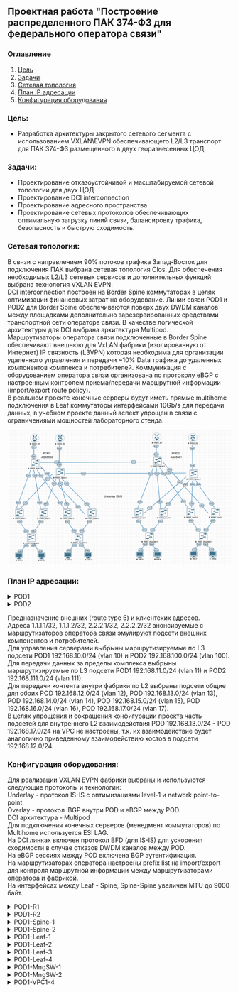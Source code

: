 ## Проектная работа "Построение распределенного ПАК 374-ФЗ для федерального оператора связи"

### Оглавление
1. [Цель](#цель)
2. [Задачи](#задачи)
3. [Сетевая топология](#Сетевая-топология)
4. [План IP адресации](#План-IP-адресации)
5. [Конфигурация оборудования](#Конфигурация-оборудования)

### Цель:
- Разработка архитектуры закрытого сетевого сегмента с использованием VXLAN\EVPN обеспечивающего L2/L3 транспорт для ПАК 374-ФЗ размещенного в двух георазнесенных ЦОД.

### Задачи:

- Проектирование отказоустойчивой и масштабируемой сетевой топологии для двух ЦОД
- Проектирование DCI interconnection 
- Проектирование адресного пространства
- Проектирование сетевых протоколов обеспечивающих оптимальную загрузку линий связи, балансировку трафика, безопасность и быструю сходимость.

### Сетевая топология:

В связи с направлением 90% потоков трафика Запад-Восток для подключения ПАК выбрана сетевая топология Clos. Для обеспечения необходимых L2/L3 сетевых сервисов и дополнительных функций выбрана технология VXLAN EVPN.<br>
DCI interconnection построен на Border Spine коммутаторах в целях оптимизации финансовых затрат на оборудование. Линии связи POD1 и POD2 для Border Spine обеспечиваются поверх двух DWDM каналов между площадками дополнительно зарезервированных средствами транспортной сети оператора связи. В качестве логической архитектуры для DCI выбрана архитектура Multipod.<br> 
Маршрутизаторы оператора связи подключенные в Border Spine обеспечивают внешнюю для VxLAN фабрики (изолированную от Интернет) IP связность (L3VPN) которая необходима для организации удаленного управления и передачи ~10% Data трафика до удаленных компонентов комплекса и потребителей. Коммуникация с оборудованием оператора связи организована по протоколу eBGP с настроенным контролем приема/передачи маршрутной информации (import/export route policy).<br> 
В реальном проекте конечные серверы будут иметь прямые multihome подключения в Leaf коммутаторы интерфейсами 10Gb/s для передачи данных, в учебном проекте данный аспект упрощен в связи с ограничениями мощностей лабораторного стенда.<br> 

![image](final_project.png)

### План IP адресации:

<details>
<summary> POD1 </summary>

Device|Interface|IP Address|Subnet Mask|Default GW
---|---|---|---|---
POD1-R-1|Lo1|1.1.1.1|255.255.255.255|-
-|Eth1|10.4.1.11|255.255.255.254|-
POD1-R-2|Lo1|1.1.1.2|255.255.255.255|-
-|Eth1|10.4.2.11|255.255.255.254|-
POD1-Spine-1|Lo1|10.0.1.0|255.255.255.255|-
-|Lo2|10.2.1.0|255.255.255.255|-
-|Eth1|10.4.1.0|255.255.255.254|-
-|Eth2|10.4.1.2|255.255.255.254|-
-|Eth3|10.4.1.4|255.255.255.254|-
-|Eth4|10.4.1.6|255.255.255.254|-
-|Eth5|10.4.1.8|255.255.255.254|-
-|Eth6|10.4.1.10|255.255.255.254|-
POD1-Spine-2|Lo1|10.0.2.0|255.255.255.255|-
-|Lo2|10.2.2.0|255.255.255.255|-
-|Eth1|10.4.2.0|255.255.255.254|-
-|Eth2|10.4.2.2|255.255.255.254|-
-|Eth3|10.4.2.4|255.255.255.254|-
-|Eth4|10.4.2.6|255.255.255.254|-
-|Eth5|10.4.2.8|255.255.255.254|-
-|Eth6|10.4.2.10|255.255.255.254|-
POD1-Leaf-1|Lo1|10.0.0.1|255.255.255.255|-
-|Lo2|10.2.0.1|255.255.255.255|-
-|Eth1|10.4.1.1|255.255.255.254|-
-|Eth2|10.4.2.1|255.255.255.254|-
-|vlan10|192.168.10.1|255.255.255.0|-
-|vlan11|192.168.11.1|255.255.255.0|-
POD1-Leaf-2|Lo1|10.0.0.2|255.255.255.255|-
-|Lo2|10.2.0.2|255.255.255.255|-
-|Eth1|10.4.1.3|255.255.255.254|-
-|Eth2|10.4.2.3|255.255.255.254|-
-|vlan10|192.168.10.1|255.255.255.0|-
-|vlan11|192.168.11.1|255.255.255.0|-
POD1-Leaf-3|Lo1|10.0.0.3|255.255.255.255|-
-|Lo2|10.2.0.3|255.255.255.255|-
-|Eth1|10.4.1.5|255.255.255.254|-
-|Eth2|10.4.2.5|255.255.255.254|-
-|vlan10|192.168.10.1|255.255.255.0|-
-|vlan11|192.168.11.1|255.255.255.0|-
POD1-Leaf-4|Lo1|10.0.0.4|255.255.255.255|-
-|Lo2|10.2.0.4|255.255.255.255|-
-|Eth1|10.4.1.7|255.255.255.254|-
-|Eth2|10.4.2.7|255.255.255.254|-
-|vlan10|192.168.10.1|255.255.255.0|-
-|vlan11|192.168.11.1|255.255.255.0|-
POD1-MngSW-1|vlan10|192.168.10.2|255.255.255.0|192.168.10.1
POD1-MngSW-2|vlan10|192.168.10.3|255.255.255.0|192.168.10.1
POD1-VPC1|Eth0|192.168.10.11|255.255.255.0|192.168.10.1
POD1-VPC2|Eth0|192.168.12.1|255.255.255.0|-
POD1-VPC3|Eth0|192.168.11.11|255.255.255.0|192.168.11.1
POD1-VPC4|Eth0|192.168.12.2|255.255.255.0|-
</details>

<details>
<summary> POD2 </summary>

Device|Interface|IP Address|Subnet Mask|Default GW
---|---|---|---|---
POD2-R-1|Lo1|2.2.2.1|255.255.255.255|-
-|Eth1|10.20.1.11|255.255.255.254|-
POD2-R-2|Lo1|2.2.2.2|255.255.255.255|-
-|Eth1|10.20.2.11|255.255.255.254|-
POD2-Spine-1|Lo1|10.16.1.0|255.255.255.255|-
-|Lo2|10.18.1.0|255.255.255.255|-
-|Eth1|10.20.1.0|255.255.255.254|-
-|Eth2|10.20.1.2|255.255.255.254|-
-|Eth3|10.20.1.4|255.255.255.254|-
-|Eth4|10.20.1.6|255.255.255.254|-
-|Eth5| 10.4.1.9|255.255.255.254|-
-|Eth6|10.20.1.10|255.255.255.254|-
POD2-Spine-2|Lo1|10.16.2.0|255.255.255.255|-
-|Lo2|10.18.2.0|255.255.255.255|-
-|Eth1|10.20.2.0|255.255.255.254|-
-|Eth2|10.20.2.2|255.255.255.254|-
-|Eth3|10.20.2.4|255.255.255.254|-
-|Eth4|10.20.2.6|255.255.255.254|-
-|Eth5|10.4.2.9|255.255.255.254|-
-|Eth6|10.20.2.10|255.255.255.254|-
POD2-Leaf-1|Lo1|10.16.0.1|255.255.255.255|-
-|Lo2|10.18.0.1|255.255.255.255|-
-|Eth1|10.20.1.1|255.255.255.254|-
-|Eth2|10.20.2.1|255.255.255.254|-
-|vlan100|192.168.100.1|255.255.255.0|-
-|vlan111|192.168.111.1|255.255.255.0|-
POD2-Leaf-2|Lo1|10.16.0.2|255.255.255.255|-
-|Lo2|10.18.0.2|255.255.255.255|-
-|Eth1|10.20.1.3|255.255.255.254|-
-|Eth2|10.20.2.3|255.255.255.254|-
-|vlan100|192.168.100.1|255.255.255.0|-
-|vlan111|192.168.111.1|255.255.255.0|-
POD2-Leaf-3|Lo1|10.16.0.3|255.255.255.255|-
-|Lo2|10.18.0.3|255.255.255.255|-
-|Eth1|10.20.1.5|255.255.255.254|-
-|Eth2|10.20.2.5|255.255.255.254|-
-|vlan100|192.168.100.1|255.255.255.0|-
-|vlan111|192.168.111.1|255.255.255.0|-
POD2-Leaf-4|Lo1|10.16.0.4|255.255.255.255|-
-|Lo2|10.18.0.4|255.255.255.255|-
-|Eth1|10.20.1.7|255.255.255.254|-
-|Eth2|10.20.2.7|255.255.255.254|-
-|vlan100|192.168.100.1|255.255.255.0|-
-|vlan111|192.168.111.1|255.255.255.0|-
POD2-MngSW-1|vlan100| 192.168.100.2|255.255.255.0| 192.168.100.1
POD2-MngSW-2|vlan100| 192.168.100.3|255.255.255.0| 192.168.100.1
POD2-VPC5|Eth0|192.168.100.11|255.255.255.0|192.168.100.1
POD2-VPC6|Eth0|192.168.12.3|255.255.255.0|-
POD2-VPC7|Eth0|192.168.111.11|255.255.255.0|192.168.111.1
POD2-VPC8|Eth0|192.168.12.4|255.255.255.0|-
</details>

Предназначение внешних (route type 5) и клиентских адресов.<br>
Адреса 1.1.1.1/32, 1.1.1.2/32, 2.2.2.1/32, 2.2.2.2/32 анонсируемые с маршрутизаторов оператора связи эмулируют подсети внешних компонентов и потребителей.<br>
Для управления серверами выбрыны маршрутизируемые по L3 подсети POD1 192.168.10.0/24 (vlan 10) и POD2 192.168.100.0/24 (vlan 100).<br>
Для передачи данных за пределы комплекса выбрыны маршрутизируемые по L3 подсети POD1 192.168.11.0/24 (vlan 11) и POD2 192.168.111.0/24 (vlan 111).<br>
Для передачи контента внутри фабрики по L2 выбраны подсети общие для обоих POD 192.168.12.0/24 (vlan 12), POD 192.168.13.0/24 (vlan 13), POD 192.168.14.0/24 (vlan 14), POD 192.168.15.0/24 (vlan 15), POD 192.168.16.0/24 (vlan 16), POD 192.168.17.0/24 (vlan 17).<br>
В целях упрощения и сокращения конфигурации проекта часть подсетей для внутреннего L2 взаимодействия POD 192.168.13.0/24 - POD 192.168.17.0/24 на VPC не настроены, т.к. их взаимодействие будет аналогично приведенному взаимодействию хостов в подсети 192.168.12.0/24.<br>

### Конфигурация оборудования:

Для реализации VXLAN EVPN фабрики выбраны и используются следующие протоколы и технологии:<br>
Underlay - протокол IS-IS с оптимизациями level-1 и network point-to-point.<br>
Overlay - протокол iBGP внутри POD и eBGP между POD.<br>
DCI архитектура - Multipod<br>
Для подключения конечных серверов (менедмент коммутаторов) по Multihome используется ESI LAG.<br>
На DCI линках включен протокол BFD (для IS-IS) для ускорения сходимости в случае отказов DWDM каналов между POD.<br>
На eBGP сессиях между POD включена BGP аутентификация.<br>
На маршрутизаторах оператора настроены prefix list на import/export для контроля маршрутной информации между маршрутизаторами оператора и фабрикой.<br>
На интерфейсах между Leaf - Spine, Spine-Spine увеличен MTU до 9000 байт.<br>

<details>
<summary> POD1-R1 </summary>
 
 ```
POD1-R1#show running-config 
! Command: show running-config
! device: POD1-R1 (vEOS-lab, EOS-4.29.2F)
!
! boot system flash:/vEOS-lab.swi
!
no aaa root
!
transceiver qsfp default-mode 4x10G
!
service routing protocols model multi-agent
!
hostname POD1-R1
!
spanning-tree mode mstp
!
interface Ethernet1
   description POD1-Spine-1 | Eth6
   no switchport
   ip address 10.4.1.11/31
!
interface Ethernet2
!
interface Ethernet3
!
interface Ethernet4
!
interface Ethernet5
!
interface Ethernet6
!
interface Ethernet7
!
interface Ethernet8
!
interface Loopback1
   ip address 1.1.1.1/32
!
interface Management1
!
ip routing
!
ip prefix-list routed_net_PAK374_in seq 10 permit 192.168.10.0/24 le 32
ip prefix-list routed_net_PAK374_in seq 20 permit 192.168.11.0/24 le 32
ip prefix-list routed_net_PAK374_in seq 30 permit 192.168.111.0/24 le 32
ip prefix-list routed_net_PAK374_in seq 40 permit 192.168.100.0/24 le 32
ip prefix-list routed_net_PAK374_out seq 10 permit 1.1.1.1/32
!
router bgp 31133
   router-id 1.1.1.1
   neighbor 10.4.1.10 remote-as 65500
   neighbor 10.4.1.10 description to_POD1-Spine-1
   !
   address-family ipv4
      neighbor 10.4.1.10 activate
      neighbor 10.4.1.10 prefix-list routed_net_PAK374_in in
      neighbor 10.4.1.10 prefix-list routed_net_PAK374_out out
      network 1.1.1.1/32
!
end
```
</details>
<details>
<summary> POD1-R2 </summary>
 
 ```
POD1-R2#show running-config 
! Command: show running-config
! device: POD1-R2 (vEOS-lab, EOS-4.29.2F)
!
! boot system flash:/vEOS-lab.swi
!
no aaa root
!
transceiver qsfp default-mode 4x10G
!
service routing protocols model multi-agent
!
hostname POD1-R2
!
spanning-tree mode mstp
!
interface Ethernet1
   description POD1-Spine-2 | Eth6
   no switchport
   ip address 10.4.2.11/31
!
interface Ethernet2
!
interface Ethernet3
!
interface Ethernet4
!
interface Ethernet5
!
interface Ethernet6
!
interface Ethernet7
!
interface Ethernet8
!
interface Loopback1
   ip address 1.1.1.2/32
!
interface Management1
!
ip routing
!
ip prefix-list routed_net_PAK374_in seq 10 permit 192.168.10.0/24 le 32
ip prefix-list routed_net_PAK374_in seq 20 permit 192.168.11.0/24 le 32
ip prefix-list routed_net_PAK374_in seq 30 permit 192.168.111.0/24 le 32
ip prefix-list routed_net_PAK374_in seq 40 permit 192.168.100.0/24 le 32
ip prefix-list routed_net_PAK374_out seq 10 permit 1.1.1.2/32
!
router bgp 31133
   router-id 1.1.1.2
   neighbor 10.4.2.10 remote-as 65500
   neighbor 10.4.2.10 description to_POD1-Spine-2
   !
   address-family ipv4
      neighbor 10.4.2.10 activate
      neighbor 10.4.2.10 prefix-list routed_net_PAK374_in in
      neighbor 10.4.2.10 prefix-list routed_net_PAK374_out out
      network 1.1.1.2/32
!
end
```
</details>
<details>
<summary> POD1-Spine-1 </summary>
 
 ```
POD1-Spine-1#show running-config 
! Command: show running-config
! device: POD1-Spine-1 (vEOS-lab, EOS-4.29.2F)
!
! boot system flash:/vEOS-lab.swi
!
no aaa root
!
transceiver qsfp default-mode 4x10G
!
service routing protocols model multi-agent
!
hostname POD1-Spine-1
!
spanning-tree mode mstp
!
vrf instance vrf-vxlan
!
interface Ethernet1
   description POD1-Leaf-1 | Eth1
   mtu 9000
   no switchport
   ip address 10.4.1.0/31
   isis enable Underlay
   isis network point-to-point
!
interface Ethernet2
   description POD1-Leaf-2 | Eth1
   mtu 9000
   no switchport
   ip address 10.4.1.2/31
   isis enable Underlay
   isis network point-to-point
!
interface Ethernet3
   description POD1-Leaf-3 | Eth1
   mtu 9000
   no switchport
   ip address 10.4.1.4/31
   isis enable Underlay
   isis network point-to-point
!
interface Ethernet4
   description POD1-Leaf-4 | Eth1
   mtu 9000
   no switchport
   ip address 10.4.1.6/31
   isis enable Underlay
   isis network point-to-point
!
interface Ethernet5
   description POD2-Spine-1 | Eth5
   mtu 9000
   no switchport
   ip address 10.4.1.8/31
   isis enable Underlay
   isis bfd
   isis network point-to-point
!
interface Ethernet6
   description POD1-R-1 | Eth1
   no switchport
   vrf vrf-vxlan
   ip address 10.4.1.10/31
!
interface Ethernet7
!
interface Ethernet8
!
interface Loopback1
   description underlay
   ip address 10.0.1.0/32
   isis enable Underlay
   isis passive
!
interface Loopback2
   description overlay
   ip address 10.2.1.0/32
   isis enable Underlay
   isis passive
!
interface Management1
!
interface Vxlan1
   vxlan source-interface Loopback2
   vxlan udp-port 4789
   vxlan vrf vrf-vxlan vni 50000
   vxlan learn-restrict any
!
ip routing
ip routing vrf vrf-vxlan
!
router bgp 65500
   neighbor EVPN-OVERLAY peer group
   neighbor EVPN-OVERLAY remote-as 65500
   neighbor EVPN-OVERLAY update-source Loopback2
   neighbor EVPN-OVERLAY description Leaf's
   neighbor EVPN-OVERLAY route-reflector-client
   neighbor EVPN-OVERLAY send-community extended
   neighbor 10.2.0.1 peer group EVPN-OVERLAY
   neighbor 10.2.0.2 peer group EVPN-OVERLAY
   neighbor 10.2.0.3 peer group EVPN-OVERLAY
   neighbor 10.2.0.4 peer group EVPN-OVERLAY
   neighbor 10.18.1.0 remote-as 65501
   neighbor 10.18.1.0 next-hop-unchanged
   neighbor 10.18.1.0 update-source Loopback2
   neighbor 10.18.1.0 description to_POD2-Spine-1
   neighbor 10.18.1.0 ebgp-multihop 3
   neighbor 10.18.1.0 password 7 yQpyPEcxlArE4k52fv+jfA==
   neighbor 10.18.1.0 send-community extended
   !
   address-family evpn
      neighbor EVPN-OVERLAY activate
      neighbor 10.18.1.0 activate
   !
   address-family ipv4
      neighbor 10.4.1.11 activate
   !
   vrf vrf-vxlan
      rd 10.2.1.0:1
      route-target import evpn 1:50000
      route-target export evpn 1:50000
      neighbor 10.4.1.11 remote-as 31133
      neighbor 10.4.1.11 description to_POD1-R-1
      redistribute connected
!
router isis Underlay
   net 49.0052.0100.0000.1000.00
   is-type level-1
   !
   address-family ipv4 unicast
!
end
```
</details>
<details>
<summary> POD1-Spine-2 </summary>
 
 ```
POD1-Spine-2#show running-config 
! Command: show running-config
! device: POD1-Spine-2 (vEOS-lab, EOS-4.29.2F)
!
! boot system flash:/vEOS-lab.swi
!
no aaa root
!
transceiver qsfp default-mode 4x10G
!
service routing protocols model multi-agent
!
hostname POD1-Spine-2
!
spanning-tree mode mstp
!
vrf instance vrf-vxlan
!
interface Ethernet1
   description POD1-Leaf-1 | Eth2
   mtu 9000
   no switchport
   ip address 10.4.2.0/31
   isis enable Underlay
   isis network point-to-point
!
interface Ethernet2
   description POD1-Leaf-2 | Eth2
   mtu 9000
   no switchport
   ip address 10.4.2.2/31
   isis enable Underlay
   isis network point-to-point
!
interface Ethernet3
   description POD1-Leaf-3 | Eth2
   mtu 9000
   no switchport
   ip address 10.4.2.4/31
   isis enable Underlay
   isis network point-to-point
!
interface Ethernet4
   description POD1-Leaf-4 | Eth2
   mtu 9000
   no switchport
   ip address 10.4.2.6/31
   isis enable Underlay
   isis network point-to-point
!
interface Ethernet5
   description POD2-Spine-2 | Eth5
   mtu 9000
   no switchport
   ip address 10.4.2.8/31
   isis enable Underlay
   isis bfd
   isis network point-to-point
!
interface Ethernet6
   description POD1-R2 | Eth1
   no switchport
   vrf vrf-vxlan
   ip address 10.4.2.10/31
!
interface Ethernet7
!
interface Ethernet8
!
interface Loopback1
   description Underlay
   ip address 10.0.2.0/32
   isis enable Underlay
   isis passive
!
interface Loopback2
   description Overlay
   ip address 10.2.2.0/32
   isis enable Underlay
   isis passive
!
interface Management1
!
interface Vxlan1
   vxlan source-interface Loopback2
   vxlan udp-port 4789
   vxlan vrf vrf-vxlan vni 50000
   vxlan learn-restrict any
!
ip routing
ip routing vrf vrf-vxlan
!
router bgp 65500
   neighbor EVPN-OVERLAY peer group
   neighbor EVPN-OVERLAY remote-as 65500
   neighbor EVPN-OVERLAY update-source Loopback2
   neighbor EVPN-OVERLAY description Leaf's
   neighbor EVPN-OVERLAY route-reflector-client
   neighbor EVPN-OVERLAY send-community extended
   neighbor 10.2.0.1 peer group EVPN-OVERLAY
   neighbor 10.2.0.2 peer group EVPN-OVERLAY
   neighbor 10.2.0.3 peer group EVPN-OVERLAY
   neighbor 10.2.0.4 peer group EVPN-OVERLAY
   neighbor 10.18.2.0 remote-as 65501
   neighbor 10.18.2.0 next-hop-unchanged
   neighbor 10.18.2.0 update-source Loopback2
   neighbor 10.18.2.0 description to_POD2-Spine-2
   neighbor 10.18.2.0 ebgp-multihop 3
   neighbor 10.18.2.0 password 7 xj1WqXRog2AhV2x9eLWo8Q==
   neighbor 10.18.2.0 send-community extended
   !
   address-family evpn
      neighbor EVPN-OVERLAY activate
      neighbor 10.18.2.0 activate
   !
   address-family ipv4
      neighbor 10.4.2.11 activate
   !
   vrf vrf-vxlan
      rd 10.2.2.0:1
      route-target import evpn 1:50000
      route-target export evpn 1:50000
      neighbor 10.4.2.11 remote-as 31133
      neighbor 10.4.2.11 description to_POD1-R-1
      redistribute connected
!
router isis Underlay
   net 49.0052.0100.0000.2000.00
   is-type level-1
   !
   address-family ipv4 unicast
!
end
```
</details>
<details>
<summary> POD1-Leaf-1 </summary>
 
 ```
POD1-Leaf-1#show running-config 
! Command: show running-config
! device: POD1-Leaf-1 (vEOS-lab, EOS-4.29.2F)
!
! boot system flash:/vEOS-lab.swi
!
no aaa root
!
transceiver qsfp default-mode 4x10G
!
service routing protocols model multi-agent
!
hostname POD1-Leaf-1
!
spanning-tree mode mstp
!
vlan 10
   name POD1_Management
!
vlan 11
   name POD1_Data538
!
vlan 12
   name Data374_1
!
vlan 13
   name Data374_2
!
vlan 14
   name Data374_3
!
vlan 15
   name Data374_4
!
vlan 16
   name Data374_5
!
vlan 17
   name Data374_6
!
vrf instance vrf-vxlan
!
interface Port-Channel1
   switchport trunk allowed vlan 10-17
   switchport mode trunk
   !
   evpn ethernet-segment
      identifier 00cc:cccc:cccc:cccc:cccc
      route-target import cc:cc:cc:cc:cc:cc
   lacp system-id 1111.1111.1111
!
interface Ethernet1
   description POD1-Spine-1 | Eth1
   mtu 9000
   no switchport
   ip address 10.4.1.1/31
   isis enable Underlay
   isis network point-to-point
!
interface Ethernet2
   description POD1-Spine-2 | Eth1
   mtu 9000
   no switchport
   ip address 10.4.2.1/31
   isis enable Underlay
   isis network point-to-point
!
interface Ethernet3
   description POD1-MngSW-1 | Eth1
   channel-group 1 mode active
   lacp timer fast
!
interface Ethernet4
!
interface Ethernet5
!
interface Ethernet6
!
interface Ethernet7
!
interface Ethernet8
!
interface Loopback1
   description underlay
   ip address 10.0.0.1/32
   isis enable Underlay
   isis passive
!
interface Loopback2
   description Overlay
   ip address 10.2.0.1/32
   isis enable Underlay
   isis passive
!
interface Management1
!
interface Vlan10
   vrf vrf-vxlan
   ip address virtual 192.168.10.1/24
!
interface Vlan11
   vrf vrf-vxlan
   ip address virtual 192.168.11.1/24
!
interface Vxlan1
   vxlan source-interface Loopback2
   vxlan udp-port 4789
   vxlan vlan 10 vni 1010
   vxlan vlan 11 vni 1011
   vxlan vlan 12 vni 1012
   vxlan vlan 13 vni 1013
   vxlan vlan 14 vni 1014
   vxlan vlan 15 vni 1015
   vxlan vlan 16 vni 1016
   vxlan vlan 17 vni 1017
   vxlan vrf vrf-vxlan vni 50000
   vxlan learn-restrict any
!
ip virtual-router mac-address 00:00:11:22:33:44
!
ip routing
ip routing vrf vrf-vxlan
!
router bgp 65500
   neighbor EVPN-OVERLAY peer group
   neighbor EVPN-OVERLAY remote-as 65500
   neighbor EVPN-OVERLAY update-source Loopback2
   neighbor EVPN-OVERLAY send-community extended
   neighbor 10.2.1.0 peer group EVPN-OVERLAY
   neighbor 10.2.2.0 peer group EVPN-OVERLAY
   !
   vlan 10
      rd 10.2.0.1:1010
      route-target both 1010:1010
      redistribute learned
   !
   vlan 11
      rd 10.2.0.1:1011
      route-target both 1011:1011
      redistribute learned
   !
   vlan 12
      rd 10.2.0.1:1012
      route-target both 1012:1012
      redistribute learned
   !
   vlan 13
      rd 10.2.0.1:1013
      route-target both 1013:1013
      redistribute learned
   !
   vlan 14
      rd 10.2.0.1:1014
      route-target both 1014:1014
      redistribute learned
   !
   vlan 15
      rd 10.2.0.1:1015
      route-target both 1015:1015
      redistribute learned
   !
   vlan 16
      rd 10.2.0.1:1016
      route-target both 1016:1016
      redistribute learned
   !
   vlan 17
      rd 10.2.0.1:1017
      route-target both 1017:1017
      redistribute learned
   !
   address-family evpn
      neighbor EVPN-OVERLAY activate
   !
   vrf vrf-vxlan
      rd 10.2.0.1:1
      route-target import evpn 1:50000
      route-target export evpn 1:50000
      redistribute connected
!
router isis Underlay
   net 49.0052.0100.0000.0001.00
   is-type level-1
   !
   address-family ipv4 unicast
!
end
```
</details>
<details>
<summary> POD1-Leaf-2 </summary>
 
 ```
POD1-Leaf-2#show running-config 
! Command: show running-config
! device: POD1-Leaf-2 (vEOS-lab, EOS-4.29.2F)
!
! boot system flash:/vEOS-lab.swi
!
no aaa root
!
transceiver qsfp default-mode 4x10G
!
service routing protocols model multi-agent
!
hostname POD1-Leaf-2
!
spanning-tree mode mstp
!
vlan 10
   name POD1_Management
!
vlan 11
   name POD1_Data538
!
vlan 12
   name Data374_1
!
vlan 13
   name Data374_2
!
vlan 14
   name Data374_3
!
vlan 15
   name Data374_4
!
vlan 16
   name Data374_5
!
vlan 17
   name Data374_6
!
vrf instance vrf-vxlan
!
interface Port-Channel1
   switchport trunk allowed vlan 10-17
   switchport mode trunk
   !
   evpn ethernet-segment
      identifier 00cc:cccc:cccc:cccc:cccc
      route-target import cc:cc:cc:cc:cc:cc
   lacp system-id 1111.1111.1111
!
interface Ethernet1
   description POD1-Spine-1 | Eth2
   mtu 9000
   no switchport
   ip address 10.4.1.3/31
   isis enable Underlay
   isis network point-to-point
!
interface Ethernet2
   description POD1-Spine-2 | Eth2
   mtu 9000
   no switchport
   ip address 10.4.2.3/31
   isis enable Underlay
   isis network point-to-point
!
interface Ethernet3
   description POD1-MngSW-1 | Eth2
   channel-group 1 mode active
   lacp timer fast
!
interface Ethernet4
!
interface Ethernet5
!
interface Ethernet6
!
interface Ethernet7
!
interface Ethernet8
!
interface Loopback1
   description underlay
   ip address 10.0.0.2/32
   isis enable Underlay
   isis passive
!
interface Loopback2
   description Overlay
   ip address 10.2.0.2/32
   isis enable Underlay
   isis passive
!
interface Management1
!
interface Vlan10
   vrf vrf-vxlan
   ip address virtual 192.168.10.1/24
!
interface Vlan11
   vrf vrf-vxlan
   ip address virtual 192.168.11.1/24
!
interface Vxlan1
   vxlan source-interface Loopback2
   vxlan udp-port 4789
   vxlan vlan 10 vni 1010
   vxlan vlan 11 vni 1011
   vxlan vlan 12 vni 1012
   vxlan vlan 13 vni 1013
   vxlan vlan 14 vni 1014
   vxlan vlan 15 vni 1015
   vxlan vlan 16 vni 1016
   vxlan vlan 17 vni 1017
   vxlan vrf vrf-vxlan vni 50000
   vxlan learn-restrict any
!
ip virtual-router mac-address 00:00:11:22:33:44
!
ip routing
ip routing vrf vrf-vxlan
!
router bgp 65500
   neighbor EVPN-OVERLAY peer group
   neighbor EVPN-OVERLAY remote-as 65500
   neighbor EVPN-OVERLAY update-source Loopback2
   neighbor EVPN-OVERLAY send-community extended
   neighbor 10.2.1.0 peer group EVPN-OVERLAY
   neighbor 10.2.2.0 peer group EVPN-OVERLAY
   !
   vlan 10
      rd 10.2.0.2:1010
      route-target both 1010:1010
      redistribute learned
   !
   vlan 11
      rd 10.2.0.2:1011
      route-target both 1011:1011
      redistribute learned
   !
   vlan 12
      rd 10.2.0.2:1012
      route-target both 1012:1012
      redistribute learned
   !
   vlan 13
      rd 10.2.0.2:1013
      route-target both 1013:1013
      redistribute learned
   !
   vlan 14
      rd 10.2.0.2:1014
      route-target both 1014:1014
      redistribute learned
   !
   vlan 15
      rd 10.2.0.2:1015
      route-target both 1015:1015
      redistribute learned
   !
   vlan 16
      rd 10.2.0.2:1016
      route-target both 1016:1016
      redistribute learned
   !
   vlan 17
      rd 10.2.0.2:1017
      route-target both 1017:1017
      redistribute learned
   !
   address-family evpn
      neighbor EVPN-OVERLAY activate
   !
   vrf vrf-vxlan
      rd 10.2.0.2:1
      route-target import evpn 1:50000
      route-target export evpn 1:50000
      redistribute connected
!
router isis Underlay
   net 49.0052.0100.0000.0002.00
   is-type level-1
   !
   address-family ipv4 unicast
!
end
```
</details>
<details>
<summary> POD1-Leaf-3 </summary>
 
 ```
POD1-Leaf-3#show running-config 
! Command: show running-config
! device: POD1-Leaf-3 (vEOS-lab, EOS-4.29.2F)
!
! boot system flash:/vEOS-lab.swi
!
no aaa root
!
transceiver qsfp default-mode 4x10G
!
service routing protocols model multi-agent
!
hostname POD1-Leaf-3
!
spanning-tree mode mstp
!
vlan 10
   name POD1_Management
!
vlan 11
   name POD1_Data538
!
vlan 12
   name Data374_1
!
vlan 13
   name Data374_2
!
vlan 14
   name Data374_3
!
vlan 15
   name Data374_4
!
vlan 16
   name Data374_5
!
vlan 17
   name Data374_6
!
vrf instance vrf-vxlan
!
interface Port-Channel1
   switchport trunk allowed vlan 10-17
   switchport mode trunk
   !
   evpn ethernet-segment
      identifier 00ee:eeee:eeee:eeee:eeee
      route-target import ee:ee:ee:ee:ee:ee
   lacp system-id 1111.0000.1111
!
interface Port-Channel2
!
interface Ethernet1
   description POD1-Spine-1 | Eth3
   mtu 9000
   no switchport
   ip address 10.4.1.5/31
   isis enable Underlay
   isis network point-to-point
!
interface Ethernet2
   description POD1-Spine-2 | Eth3
   mtu 9000
   no switchport
   ip address 10.4.2.5/31
   isis enable Underlay
   isis network point-to-point
!
interface Ethernet3
   description POD1-MngSW-2 | Eth1
   channel-group 1 mode active
   lacp timer fast
!
interface Ethernet4
!
interface Ethernet5
!
interface Ethernet6
!
interface Ethernet7
!
interface Ethernet8
!
interface Loopback1
   description underlay
   ip address 10.0.0.3/32
   isis enable Underlay
   isis passive
!
interface Loopback2
   description Overlay
   ip address 10.2.0.3/32
   isis enable Underlay
   isis passive
!
interface Management1
!
interface Vlan10
   vrf vrf-vxlan
   ip address virtual 192.168.10.1/24
!
interface Vlan11
   vrf vrf-vxlan
   ip address virtual 192.168.11.1/24
!
interface Vxlan1
   vxlan source-interface Loopback2
   vxlan udp-port 4789
   vxlan vlan 10 vni 1010
   vxlan vlan 11 vni 1011
   vxlan vlan 12 vni 1012
   vxlan vlan 13 vni 1013
   vxlan vlan 14 vni 1014
   vxlan vlan 15 vni 1015
   vxlan vlan 16 vni 1016
   vxlan vlan 17 vni 1017
   vxlan vrf vrf-vxlan vni 50000
   vxlan learn-restrict any
!
ip virtual-router mac-address 00:00:11:22:33:44
!
ip routing
ip routing vrf vrf-vxlan
!
router bgp 65500
   neighbor EVPN-OVERLAY peer group
   neighbor EVPN-OVERLAY remote-as 65500
   neighbor EVPN-OVERLAY update-source Loopback2
   neighbor EVPN-OVERLAY send-community extended
   neighbor 10.2.1.0 peer group EVPN-OVERLAY
   neighbor 10.2.2.0 peer group EVPN-OVERLAY
   !
   vlan 10
      rd 10.2.0.3:1010
      route-target both 1010:1010
      redistribute learned
   !
   vlan 11
      rd 10.2.0.3:1011
      route-target both 1011:1011
      redistribute learned
   !
   vlan 12
      rd 10.2.0.3:1012
      route-target both 1012:1012
      redistribute learned
   !
   vlan 13
      rd 10.2.0.3:1013
      route-target both 1013:1013
      redistribute learned
   !
   vlan 14
      rd 10.2.0.3:1014
      route-target both 1014:1014
      redistribute learned
   !
   vlan 15
      rd 10.2.0.3:1015
      route-target both 1015:1015
      redistribute learned
   !
   vlan 16
      rd 10.2.0.3:1016
      route-target both 1016:1016
      redistribute learned
   !
   vlan 17
      rd 10.2.0.3:1017
      route-target both 1017:1017
      redistribute learned
   !
   address-family evpn
      neighbor EVPN-OVERLAY activate
   !
   vrf vrf-vxlan
      rd 10.2.0.3:1
      route-target import evpn 1:50000
      route-target export evpn 1:50000
      redistribute connected
!
router isis Underlay
   net 49.0052.0100.0000.0003.00
   is-type level-1
   !
   address-family ipv4 unicast
!
end
```
</details>
<details>
<summary> POD1-Leaf-4 </summary>
 
 ```
POD1-Leaf-4#show run
! Command: show running-config
! device: POD1-Leaf-4 (vEOS-lab, EOS-4.29.2F)
!
! boot system flash:/vEOS-lab.swi
!
no aaa root
!
transceiver qsfp default-mode 4x10G
!
service routing protocols model multi-agent
!
hostname POD1-Leaf-4
!
spanning-tree mode mstp
!
vlan 10
   name POD1_Management
!
vlan 11
   name POD1_Data538
!
vlan 12
   name Data374_1
!
vlan 13
   name Data374_2
!
vlan 14
   name Data374_3
!
vlan 15
   name Data374_4
!
vlan 16
   name Data374_5
!
vlan 17
   name Data374_6
!
vrf instance vrf-vxlan
!
interface Port-Channel1
   switchport trunk allowed vlan 10-17
   switchport mode trunk
   !
   evpn ethernet-segment
      identifier 00ee:eeee:eeee:eeee:eeee
      route-target import ee:ee:ee:ee:ee:ee
   lacp system-id 1111.0000.1111
!
interface Port-Channel2
!
interface Ethernet1
   description POD1-Spine-1 | Eth4
   mtu 9000
   no switchport
   ip address 10.4.1.7/31
   isis enable Underlay
   isis network point-to-point
!
interface Ethernet2
   description POD1-Spine-2 | Eth4
   mtu 9000
   no switchport
   ip address 10.4.2.7/31
   isis enable Underlay
   isis network point-to-point
!
interface Ethernet3
   description POD1-MngSW-2 | Eth2
   channel-group 1 mode active
   lacp timer fast
!
interface Ethernet4
!
interface Ethernet5
!
interface Ethernet6
!
interface Ethernet7
!
interface Ethernet8
!
interface Loopback1
   description underlay
   ip address 10.0.0.4/32
   isis enable Underlay
   isis passive
!
interface Loopback2
   description Overlay
   ip address 10.2.0.4/32
   isis enable Underlay
   isis passive
!
interface Management1
!
interface Vlan10
   vrf vrf-vxlan
   ip address virtual 192.168.10.1/24
!
interface Vlan11
   vrf vrf-vxlan
   ip address virtual 192.168.11.1/24
!
interface Vxlan1
   vxlan source-interface Loopback2
   vxlan udp-port 4789
   vxlan vlan 10 vni 1010
   vxlan vlan 11 vni 1011
   vxlan vlan 12 vni 1012
   vxlan vlan 13 vni 1013
   vxlan vlan 14 vni 1014
   vxlan vlan 15 vni 1015
   vxlan vlan 16 vni 1016
   vxlan vlan 17 vni 1017
   vxlan vrf vrf-vxlan vni 50000
   vxlan learn-restrict any
!
ip virtual-router mac-address 00:00:11:22:33:44
!
ip routing
ip routing vrf vrf-vxlan
!
router bgp 65500
   neighbor EVPN-OVERLAY peer group
   neighbor EVPN-OVERLAY remote-as 65500
   neighbor EVPN-OVERLAY update-source Loopback2
   neighbor EVPN-OVERLAY send-community extended
   neighbor 10.2.1.0 peer group EVPN-OVERLAY
   neighbor 10.2.2.0 peer group EVPN-OVERLAY
   !
   vlan 10
      rd 10.2.0.4:1010
      route-target both 1010:1010
      redistribute learned
   !
   vlan 11
      rd 10.2.0.4:1011
      route-target both 1011:1011
      redistribute learned
   !
   vlan 12
      rd 10.2.0.4:1012
      route-target both 1012:1012
      redistribute learned
   !
   vlan 13
      rd 10.2.0.4:1013
      route-target both 1013:1013
      redistribute learned
   !
   vlan 14
      rd 10.2.0.4:1014
      route-target both 1014:1014
      redistribute learned
   !
   vlan 15
      rd 10.2.0.4:1015
      route-target both 1015:1015
      redistribute learned
   !
   vlan 16
      rd 10.2.0.4:1016
      route-target both 1016:1016
      redistribute learned
   !
   vlan 17
      rd 10.2.0.4:1017
      route-target both 1017:1017
      redistribute learned
   !
   address-family evpn
      neighbor EVPN-OVERLAY activate
   !
   vrf vrf-vxlan
      rd 10.2.0.4:1
      route-target import evpn 1:50000
      route-target export evpn 1:50000
      redistribute connected
!
router isis Underlay
   net 49.0052.0100.0000.0004.00
   is-type level-1
   !
   address-family ipv4 unicast
!
end
```
</details>
<details>
<summary> POD1-MngSW-1 </summary>
 
 ```
POD1-MngSW-1#sh running-config 
! Command: show running-config
! device: POD1-MngSW-1 (vEOS-lab, EOS-4.29.2F)
!
! boot system flash:/vEOS-lab.swi
!
no aaa root
!
transceiver qsfp default-mode 4x10G
!
service routing protocols model ribd
!
hostname POD1-MngSW-1
!
spanning-tree mode mstp
!
vlan 10
   name POD1_Management
!
vlan 11
   name POD1_Data538
!
vlan 12
   name Data374_1
!
vlan 13
   name Data374_2
!
vlan 14
   name Data374_3
!
vlan 15
   name Data374_4
!
vlan 16
   name Data374_5
!
vlan 17
   name Data374_6
!
interface Port-Channel1
   switchport trunk allowed vlan 10-17
   switchport mode trunk
!
interface Ethernet1
   description POD1-Leaf-1 | Eth3
   channel-group 1 mode active
   lacp timer fast
!
interface Ethernet2
   description POD1-Leaf-2 | Eth3
   channel-group 1 mode active
   lacp timer fast
!
interface Ethernet3
   switchport access vlan 10
!
interface Ethernet4
   switchport access vlan 12
!
interface Ethernet5
!
interface Ethernet6
!
interface Ethernet7
!
interface Ethernet8
!
interface Management1
!
interface Vlan10
   ip address 192.168.10.2/24
!
no ip routing
!
ip route 0.0.0.0/0 192.168.10.1
!
end
```
</details>

<details>
<summary> POD1-MngSW-2 </summary>
 
 ```
POD1-MngSW-2#show running-config 
! Command: show running-config
! device: POD1-MngSW-2 (vEOS-lab, EOS-4.29.2F)
!
! boot system flash:/vEOS-lab.swi
!
no aaa root
!
transceiver qsfp default-mode 4x10G
!
service routing protocols model ribd
!
hostname POD1-MngSW-2
!
spanning-tree mode mstp
!
vlan 10
   name POD1_Management
!
vlan 11
   name POD1_Data538
!
vlan 12
   name Data374_1
!
vlan 13
   name Data374_2
!
vlan 14
   name Data374_3
!
vlan 15
   name Data374_4
!
vlan 16
   name Data374_5
!
vlan 17
   name Data374_6
!
interface Port-Channel1
   switchport trunk allowed vlan 10-17
   switchport mode trunk
!
interface Ethernet1
   description POD1-Leaf-3 | Eth3
   channel-group 1 mode active
!
interface Ethernet2
   description POD1-Leaf-4 | Eth3
   channel-group 1 mode active
!
interface Ethernet3
   switchport access vlan 11
!
interface Ethernet4
   switchport access vlan 12
!
interface Ethernet5
!
interface Ethernet6
!
interface Ethernet7
!
interface Ethernet8
!
interface Management1
!
interface Vlan10
   ip address 192.168.10.3/24
!
ip routing
!
ip route 0.0.0.0/0 192.168.10.1
!
end
```
</details>
<details>
<summary> POD1-VPC1-4 </summary>
 
 ```
P1VPC1> show ip

NAME        : P1VPC1[1]
IP/MASK     : 192.168.10.11/24
GATEWAY     : 192.168.10.1
DNS         : 
MAC         : 00:50:79:66:68:15
LPORT       : 20000
RHOST:PORT  : 127.0.0.1:30000
MTU         : 1500

P1VPC2> show ip 

NAME        : P1VPC2[1]
IP/MASK     : 192.168.12.1/24
GATEWAY     : 255.255.255.0
DNS         : 
MAC         : 00:50:79:66:68:16
LPORT       : 20000
RHOST:PORT  : 127.0.0.1:30000
MTU         : 1500

P1VPC3> show ip

NAME        : P1VPC3[1]
IP/MASK     : 192.168.11.11/24
GATEWAY     : 192.168.11.1
DNS         : 
MAC         : 00:50:79:66:68:17
LPORT       : 20000
RHOST:PORT  : 127.0.0.1:30000
MTU         : 1500

P1VPC4> show ip

NAME        : P1VPC4[1]
IP/MASK     : 192.168.12.2/24
GATEWAY     : 255.255.255.0
DNS         : 
MAC         : 00:50:79:66:68:18
LPORT       : 20000
RHOST:PORT  : 127.0.0.1:30000
MTU         : 1500
```
</details>
